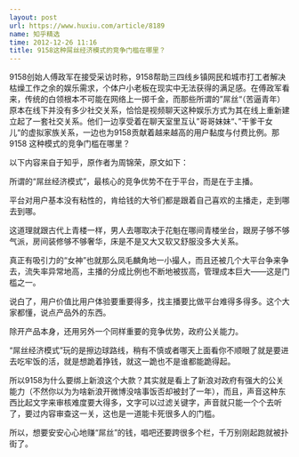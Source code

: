 ```yaml
---
layout: post
url: https://www.huxiu.com/article/8189
name: 知乎精选
time: 2012-12-26 11:16
title: 9158这种屌丝经济模式的竞争门槛在哪里？
---
```

9158创始人傅政军在接受采访时称，9158帮助三四线乡镇网民和城市打工者解决枯燥工作之余的娱乐需求，个体户小老板在现实中无法获得的满足感。在傅政军看来，传统的白领根本不可能在网络上一掷千金，而那些所谓的”屌丝“（苦逼青年）原本在线下并没有多少社交关系，恰恰是视频聊天这种娱乐方式为其在线上重新建立起了一套社交关系。他们一边享受着在聊天室里互认”哥哥妹妹“、”干爹干女儿“的虚拟家族关系，一边也为9158贡献着越来越高的用户黏度与付费比例。那9158 这种模式的竞争门槛在哪里？

以下内容来自于知乎，原作者为周锦荣，原文如下：

所谓的“屌丝经济模式”，最核心的竞争优势不在于平台，而是在于主播。

平台对用户基本没有粘性的，肯给钱的大爷们都是跟着自己喜欢的主播走，走到哪去到哪。

这道理就跟古代上青楼一样，男人去哪取决于花魁在哪间青楼坐台，跟房子够不够气派，房间装修够不够奢华，床是不是又大又软又舒服没多大关系。

真正有吸引力的“女神”也就那么凤毛麟角地一小撮人，而且还被几个大平台争来争去，流失率异常地高，主播的分成比例也不断地被拔高，管理成本巨大——这是门槛之一。

说白了，用户价值比用户体验要重要得多，找主播要比做平台难得多得多。这个大家都懂，说点产品外的东西。

除开产品本身，还用另外一个同样重要的竞争优势，政府公关能力。

“屌丝经济模式”玩的是擦边球路线，稍有不慎或者哪天上面看你不顺眼了就是要进去吃牢饭的活，就是想跪着挣钱，就这一跪也不是谁都能跪得起。

所以9158为什么要绑上新浪这个大款？其实就是看上了新浪对政府有强大的公关能力（不然你以为为啥新浪开微博没啥事饭否却被封了一年），而且，声音这种东西比起文字来审核难度要大得多，文字可以过滤关键字，声音就只能一个个去听了，要过内容审查这一关，这也是一道能卡死很多人的门槛。

所以，想要安安心心地赚“屌丝”的钱，唱吧还要跨很多个栏，千万别刚起跑就被扑街了。

